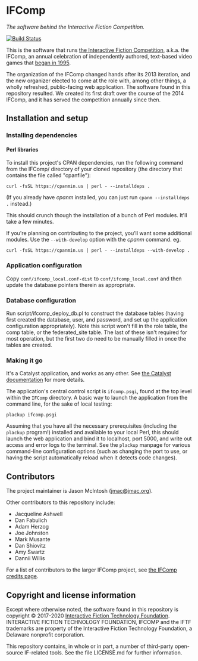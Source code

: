 IFComp
======

_The software behind the Interactive Fiction Competition._

[![Build Status](https://api.travis-ci.org/iftechfoundation/ifcomp.svg?branch=master)](https://travis-ci.org/iftechfoundation/ifcomp)

This is the software that runs [the Interactive Fiction Competition](http://ifcomp.org), a.k.a. the IFComp, an annual celebration of independently authored, text-based video games that [began in 1995](http://www.ifcomp.org/history/).

The organization of the IFComp changed hands after its 2013 iteration, and the new organizer elected to come at the role with, among other things, a wholly refreshed, public-facing web application. The software found in this repository resulted. We created its first draft over the course of the 2014 IFComp, and it has served the competition annually since then.

## Installation and setup

### Installing dependencies

#### Perl libraries

To install this project's CPAN dependencies, run the following command from the IFComp/ directory of your cloned repository (the directory that contains the file called "cpanfile"):

    curl -fsSL https://cpanmin.us | perl - --installdeps .
    
(If you already have _cpanm_ installed, you can just run `cpanm --installdeps .` instead.)

This should crunch though the installation of a bunch of Perl modules. It'll take a few minutes.

If you're planning on contributing to the project, you'll want some additional modules. Use the `--with-develop` option with the _cpanm_ command. eg.

    curl -fsSL https://cpanmin.us | perl - --installdeps --with-develop .

### Application configuration

Copy `conf/ifcomp_local.conf-dist` to `conf/ifcomp_local.conf` and then update the database pointers therein as appropriate.

### Database configuration

Run script/ifcomp_deploy_db.pl to construct the database tables (having first
created the database, user, and password, and set up the application
configuration appropriately). Note this script won't fill in the role table,
the comp table, or the federated_site table. The last of these isn't required
for most operation, but the first two do need to be manually filled in once
the tables are created.

### Making it go

It's a Catalyst application, and works as any other. See [the Catalyst documentation](https://metacpan.org/pod/Catalyst::Manual) for more details.

The application's central control script is `ifcomp.psgi`, found at the top level within the `IFComp` directory. A basic way to launch the application from the command line, for the sake of local testing:

```
plackup ifcomp.psgi
```

Assuming that you have all the necessary prerequisites (including the `plackup` program!) installed and available to your local Perl, this should launch the web application and bind it to localhost, port 5000, and write out access and error logs to the terminal. See the `plackup` manpage for various command-line configuration options (such as changing the port to use, or having the script automatically reload when it detects code changes).

## Contributors

The project maintainer is Jason McIntosh (<jmac@jmac.org>).

Other contributors to this repository include:

* Jacqueline Ashwell
* Dan Fabulich
* Adam Herzog
* Joe Johnston
* Mark Musante
* Dan Shiovitz
* Amy Swartz
* Dannii Willis

For a list of contributors to the larger IFComp project, see [the IFComp credits page](http://www.ifcomp.org/about/contact).

## Copyright and license information

Except where otherwise noted, the software found in this repository is copyright © 2017-2020 [Interactive Fiction Technology Foundation](http://iftechfoundation.org). INTERACTIVE FICTION TECHNOLOGY FOUNDATION, IFCOMP and the IFTF trademarks are property of the Interactive Fiction Technology Foundation, a Delaware nonprofit corporation.

This repository contains, in whole or in part, a number of third-party open-source IF-related tools. See the file LICENSE.md for further information.
